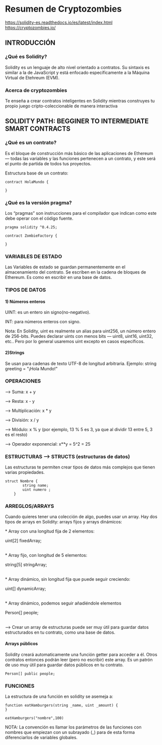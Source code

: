 <h1> Resumen de Cryptozombies</h1>

<a>https://solidity-es.readthedocs.io/es/latest/index.html</a><br>
<a>https://cryptozombies.io/</a>

<h2>INTRODUCCIÓN</h2>

<h3>¿Qué es Solidity?</h3>
<p>Solidity es un lenguaje de alto nivel orientado a contratos. Su sintaxis es similar a la de JavaScript y está enfocado específicamente a la Máquina Virtual de Etehreum (EVM).</p>

<h3>Acerca de cryptozombies</h3> 
<p>Te enseña a crear contratos inteligentes en Solidity mientras construyes tu propio juego cripto-coleccionable de manera interactiva</p>

<h2>SOLIDITY PATH: BEGGINER TO INTERMEDIATE SMART CONTRACTS</h2>

<h3> ¿Qué es un contrato? </h3>
<p>Es el bloque de construcción más básico de las aplicaciones de Ethereum — todas las variables y las funciones pertenecen a un contrato, y este será el punto de partida de todos tus proyectos. </p>

<p>Estructura base de un contrato:</p>

    contract HolaMundo {

    }

<h3>¿Qué es la versión pragma?</h3>
Los “pragmas” son instrucciones para el compilador que indican como este debe operar con el código fuente. 

    pragma solidity ^0.4.25;

    contract ZombieFactory {

    }

<h3>VARIABLES DE ESTADO</h3> 
Las Variables de estado se guardan permanentemente en el almacenamiento del contrato. Se escriben en la cadena de bloques de Ethereum. Es como en escribir en una base de datos.

<h3>TIPOS DE DATOS</h3>
<h4>1) Números enteros</h4>
<p>UINT: es un entero sin signo(no-negativo).</p>
<p>INT: para números enteros con signo.</p>

<p>Nota: En Solidity, uint es realmente un alias para uint256, un número entero de 256-bits. Puedes declarar uints con menos bits — uint8, uint16, uint32, etc.. Pero por lo general usaremos uint excepto en casos específicos.</p>

<h4>2)Strings</h4>
<p>Se usan para cadenas de texto UTF-8 de longitud arbitraria. Ejemplo: string greeting = "¡Hola Mundo!"</p>


<h3>OPERACIONES</h3>
<p>--> Suma: x + y</p>
<p>--> Resta: x - y</p>
<p>--> Multiplicación: x * y</p>
<p>--> División: x / y</p>
<p>--> Módulo: x % y (por ejemplo, 13 % 5 es 3, ya que al dividir 13 entre 5, 3 es el resto)</p>
<p>--> Operador exponencial: x**y = 5^2 = 25</p>

<h3>ESTRUCTURAS --> STRUCTS (estructuras de datos)</h3>
Las estructuras te permiten crear tipos de datos más complejos que tienen varias propiedades.

    struct Nombre {
            string name;
            uint numero ;
        }

<h3>ARREGLOS/ARRAYS</h3>
<p>Cuando quieres tener una colección de algo, puedes usar un array. Hay dos tipos de arrays en Solidity: arrays fijos y arrays dinámicos:</p>

<p>* Array con una longitud fija de 2 elementos:</p>
    uint[2] fixedArray;<br><br>
<p>* Array fijo, con longitud de 5 elementos:</p>
    string[5] stringArray;<br><br>
<p>* Array dinámico, sin longitud fija que puede seguir creciendo:</p>
    uint[] dynamicArray;<br><br>
<p>* Array dinámico, podemos seguir añadiéndole elementos</p>
    Person[] people;<br><br>
<p>--> Crear un array de estructuras puede ser muy útil para guardar datos estructurados en tu contrato, como una base de datos.</p>

<h4>Arrays públicos</h4>
Solidity creará automaticamente una función getter para acceder a él. Otros contratos entonces podrán leer (pero no escribir) este array. Es un patrón de uso muy útil para guardar datos públicos en tu contrato.

    Person[] public people;

<h3>FUNCIONES</h3>
<p>La estructura de una función en solidity se asemeja a:</p>

    function eatHamburgers(string _name, uint _amount) {
    }

    eatHamburgers("nombre",100)

<p>NOTA: La convención es llamar los parámetros de las funciones con nombres que empiezan con un subrayado (_) para de esta forma diferenciarlos de variables globales.</p>

